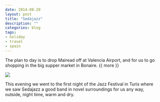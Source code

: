 ```yaml
---
date: 2014-08-29
layout: post
title: "Sedajazz"
description: ""
categories: blog
tags:
- holiday
- travel
- spain
---
```


<!--start excerpt-->
The plan to day is to drop Mairead off at Valencia Airport, and for us to go shopping in the big supper market in Bonaire.
{{ more }}

![](/images/2014/2014-08-29-sedajazz.jpg)

This evening we went to the first night of the Jazz Festival in Turis where we saw Sedajazz a good band in novel surroundings for us any way, outside, night time, warm and dry.
